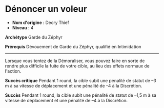 # Dénoncer un voleur

 * **Nom d'origine** : Decry Thief
 * **Niveau** : 4


<p><strong>Archétype</strong> Garde du Zéphyr</p>
<p><strong>Prérequis</strong> Dévouement de Garde du Zéphyr, qualifié en Intimidation</p>
<hr>
<p>Lorsque vous tentez de la Démoraliser, vous pouvez faire en sorte de rendre plus difficile la fuite de votre cible, au lieu des effets normaux de l'action.</p>
<p><strong>Succès critique</strong> Pendant 1 round, la cible subit une pénalité de statut de –3 m à sa vitesse de déplacement et une pénalité de –4 à la Discrétion.</p>
<p><strong>Succès</strong> Pendant 1 round, la cible subit une pénalité de statut de –1,5 m à sa vitesse de déplacement et une pénalité de –4 à la Discrétion.</p>